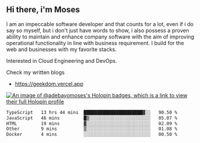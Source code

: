 ## Hi there, i'm Moses

I am an impeccable software developer and that counts for a lot, even if i do say so myself, but i don't just have words to show, i also possess a proven ability to maintain and enhance company software with the aim of improving operational functionality in line with business requirement. I build for the web and businesses with my favorite stacks.

Interested in Cloud Engineering and DevOps.

Check my written blogs
- https://geekdom.vercel.app

[![An image of @adebayomoses's Holopin badges, which is a link to view their full Holopin profile](https://holopin.me/adebayomoses)](https://holopin.io/@adebayomoses)

<!--START_SECTION:waka-->

```txt
TypeScript   13 hrs 44 mins  ██████████████████████▓░░   90.50 %
JavaScript   46 mins         █▒░░░░░░░░░░░░░░░░░░░░░░░   05.07 %
HTML         19 mins         ▓░░░░░░░░░░░░░░░░░░░░░░░░   02.09 %
Other        9 mins          ▒░░░░░░░░░░░░░░░░░░░░░░░░   01.08 %
Docker       4 mins          ░░░░░░░░░░░░░░░░░░░░░░░░░   00.50 %
```

<!--END_SECTION:waka-->
